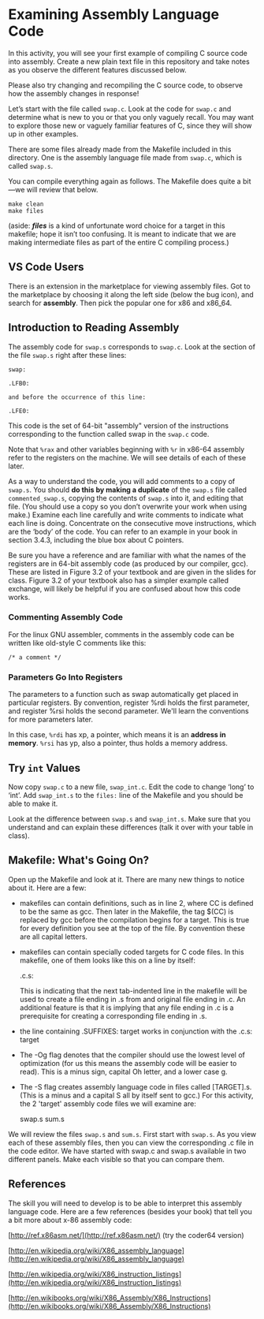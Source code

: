 # Examining Assembly Language Code

In this activity, you will see your first example of compiling C source code into assembly. Create a new plain text file in this repository and take notes as you observe the different features discussed below.

Please also try changing and recompiling the C source code, to observe how the assembly changes in response!

Let’s start with the file called `swap.c`.  Look at the code for `swap.c` and determine what is new to you or that you only vaguely recall.  You may want to explore those new or vaguely familiar features of C, since they will show up in other examples. 

There are some files already made from the Makefile included in this directory. One is the assembly language file made from `swap.c`, which is called `swap.s`.

You can compile everything again as follows. The Makefile does quite a bit—we will review that below.

    make clean
	make files

(aside: **_files_** is a kind of unfortunate word choice for a target in this makefile; hope it isn’t too confusing. It is meant to indicate that we are making intermediate files as part of the entire C compiling process.)

## VS Code Users

There is an extension in the marketplace for viewing assembly files. Got to the marketplace by choosing it along the left side (below the bug icon), and search for **assembly**. Then pick the popular one for x86 and x86_64.

## Introduction to Reading Assembly

The assembly code for `swap.s` corresponds to `swap.c`. Look at the section of the file `swap.s` right after these lines:

    swap:

    .LFB0:

    and before the occurrence of this line:

    .LFE0:

This code is the set of 64-bit "assembly" version of the instructions corresponding to the function called swap in the `swap.c` code.

Note that `%rax` and other variables beginning with `%r` in x86-64 assembly refer to the registers on the machine.  We will see details of each of these later.

As a way to understand the code, you will add comments to a copy of `swap.s`.  You should **do this by making a duplicate** of the `swap.s` file called `commented_swap.s`, copying the contents of `swap.s` into it, and editing that file. (You should use a copy so you don’t overwrite your work when using make.) Examine each line carefully and write comments to indicate what each line is doing. Concentrate on the consecutive move instructions, which are the ‘body’ of the code. You can refer to an example in your book in section 3.4.3, including the blue box about C pointers.

Be sure you have a reference and are familiar with what the names of the registers are in 64-bit assembly code (as produced by our compiler, gcc).  These are listed in Figure 3.2 of your textbook and are given in the slides for class. Figure 3.2 of your textbook also has a simpler example called exchange, will likely be helpful if you are confused about how this code works.

### Commenting Assembly Code

For the linux GNU assembler, comments in the assembly code can be written like old-style C comments like this:

    /* a comment */

### Parameters Go Into Registers

The parameters to a function such as swap automatically get placed in particular registers. By convention, register %rdi holds the first parameter, and register %rsi holds the second parameter. We'll learn the conventions for more parameters later.

In this case, `%rdi` has xp, a pointer, which means it is an **address in memory**. `%rsi` has yp, also a pointer, thus holds a memory address.

## Try `int` Values

Now copy `swap.c` to a new file, `swap_int.c`.  Edit the code to change ‘long’ to ‘int’. Add `swap_int.s` to the `files:` line of the Makefile and you should be able to make it.

Look at the difference between `swap.s` and `swap_int.s`.  Make sure that you understand and can explain these differences (talk it over with your table in class).

## Makefile: What's Going On?

Open up the Makefile and look at it. There are many new things to notice about it. Here are a few:

* makefiles can contain definitions, such as in line 2, where CC is defined to be the same as gcc.  Then later in the Makefile, the tag $(CC)  is replaced by gcc before the compilation begins for a target. This is true for every definition you see at the top of the file. By convention these are all capital letters.

* makefiles can contain specially coded targets for C code files. In this makefile, one of them looks like this on a line by itself:

    .c.s:
	
	This is indicating that the next tab-indented line in the makefile will be used to create a file ending in .s from and original file ending in .c. An additional feature is that it is implying that any file ending in .c is a prerequisite for creating a corresponding file ending in .s.

* the line containing .SUFFIXES: target works in conjunction with the .c.s: target

* The -Og flag denotes that the compiler should use the lowest level of optimization (for us this means the assembly code will be easier to read). This is a minus sign, capital Oh letter,  and a lower case g. 

* The -S flag creates assembly language code in files called [TARGET].s. (This is a minus and a capital S all by itself sent to gcc.) For this activity, the 2 'target' assembly code files we will examine are:

    swap.s
	sum.s

We will review the files `swap.s` and `sum.s`.  First start with `swap.s`. As you view each of these assembly files, then you can view the corresponding .c file in the code editor. We have started with swap.c and swap.s available in two different panels. Make each visible so that you can compare them.

## References

The skill you will need to develop is to be able to interpret this assembly language code.  Here are a few references (besides your book) that tell you a bit more about x-86 assembly code:

[http://ref.x86asm.net/](http://ref.x86asm.net/)   (try the coder64 version)

[http://en.wikipedia.org/wiki/X86_assembly_language](http://en.wikipedia.org/wiki/X86_assembly_language)

[http://en.wikipedia.org/wiki/X86_instruction_listings](http://en.wikipedia.org/wiki/X86_instruction_listings)

[http://en.wikibooks.org/wiki/X86_Assembly/X86_Instructions](http://en.wikibooks.org/wiki/X86_Assembly/X86_Instructions)
